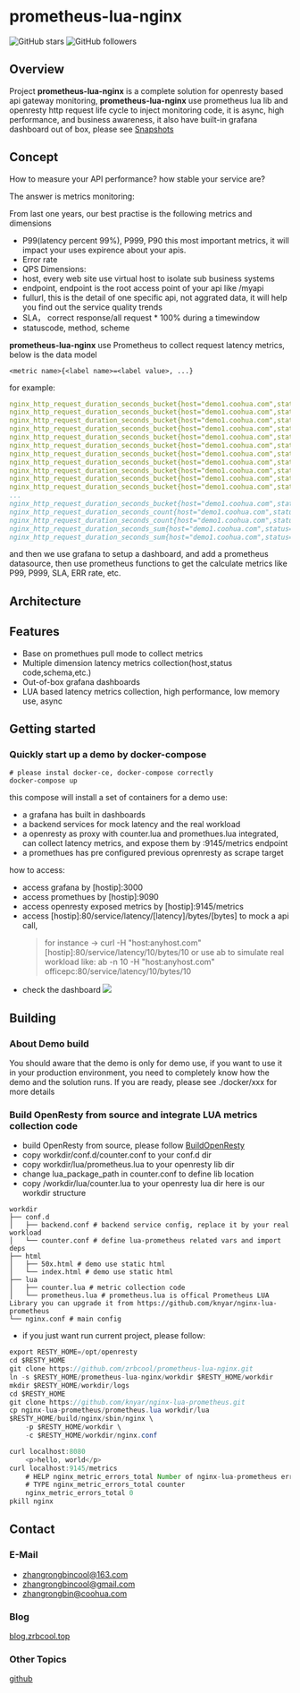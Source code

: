# prometheus-lua-nginx
![GitHub stars](https://img.shields.io/github/stars/zrbcool/prometheus-lua-nginx.svg?style=social)
![GitHub followers](https://img.shields.io/github/followers/zrbcool.svg?style=social)
## Overview
Project **prometheus-lua-nginx** is a complete solution for openresty based api gateway monitoring, **prometheus-lua-nginx** use prometheus lua lib and openresty http request life cycle to inject monitoring code, it is async, high performance, and business awareness, it also have built-in grafana dashboard out of box, please see [Snapshots](https://github.com/zrbcool/prometheus-lua-nginx/blob/master/Snapshots.md)

## Concept
How to measure your API performance? how stable your service are? 

The answer is metrics monitoring: 

From last one years, our best practise is the following metrics and dimensions
- P99(latency percent 99%), P999, P90 this most important metrics, it will impact your uses expirence about your apis.
- Error rate
- QPS
Dimensions:
- host, every web site use virtual host to isolate sub business systems
- endpoint, endpoint is the root access point of your api like /myapi
- fullurl, this is the detail of one specific api, not aggrated data, it will help you find out the service quality trends
- SLA， correct response/all request * 100% during a timewindow
- statuscode, method, scheme

**prometheus-lua-nginx** use Prometheus to collect request latency metrics, below is the data model 

`<metric name>{<label name>=<label value>, ...}`
	
for example:	
```yaml
nginx_http_request_duration_seconds_bucket{host="demo1.coohua.com",status="200",scheme="http",method="GET",endpoint="/service",fullurl="/service/latency",le="00.010"} 42
nginx_http_request_duration_seconds_bucket{host="demo1.coohua.com",status="200",scheme="http",method="GET",endpoint="/service",fullurl="/service/latency",le="00.020"} 249
nginx_http_request_duration_seconds_bucket{host="demo1.coohua.com",status="200",scheme="http",method="GET",endpoint="/service",fullurl="/service/latency",le="00.030"} 249
nginx_http_request_duration_seconds_bucket{host="demo1.coohua.com",status="200",scheme="http",method="GET",endpoint="/service",fullurl="/service/latency",le="00.050"} 249
nginx_http_request_duration_seconds_bucket{host="demo1.coohua.com",status="200",scheme="http",method="GET",endpoint="/service",fullurl="/service/latency",le="00.075"} 249
nginx_http_request_duration_seconds_bucket{host="demo1.coohua.com",status="200",scheme="http",method="GET",endpoint="/service",fullurl="/service/latency",le="00.100"} 249
nginx_http_request_duration_seconds_bucket{host="demo1.coohua.com",status="200",scheme="http",method="GET",endpoint="/service",fullurl="/service/latency",le="00.200"} 249
nginx_http_request_duration_seconds_bucket{host="demo1.coohua.com",status="200",scheme="http",method="GET",endpoint="/service",fullurl="/service/latency",le="00.300"} 249
nginx_http_request_duration_seconds_bucket{host="demo1.coohua.com",status="200",scheme="http",method="GET",endpoint="/service",fullurl="/service/latency",le="00.400"} 249
nginx_http_request_duration_seconds_bucket{host="demo1.coohua.com",status="200",scheme="http",method="GET",endpoint="/service",fullurl="/service/latency",le="00.500"} 249
nginx_http_request_duration_seconds_bucket{host="demo1.coohua.com",status="200",scheme="http",method="GET",endpoint="/service",fullurl="/service/latency",le="00.750"} 249
...
nginx_http_request_duration_seconds_bucket{host="demo1.coohua.com",status="499",scheme="http",method="GET",endpoint="/service",fullurl="/service/latency",le="+Inf"} 1
nginx_http_request_duration_seconds_count{host="demo1.coohua.com",status="200",scheme="http",method="GET",endpoint="/service",fullurl="/service/latency"} 249
nginx_http_request_duration_seconds_count{host="demo1.coohua.com",status="499",scheme="http",method="GET",endpoint="/service",fullurl="/service/latency"} 1
nginx_http_request_duration_seconds_sum{host="demo1.coohua.com",status="200",scheme="http",method="GET",endpoint="/service",fullurl="/service/latency"} 2.82
nginx_http_request_duration_seconds_sum{host="demo1.coohua.com",status="499",scheme="http",method="GET",endpoint="/service",fullurl="/service/latency"} 0.008
```
and then we use grafana to setup a dashboard, and add a prometheus datasource, then use prometheus functions to get the calculate metrics like P99, P999, SLA, ERR rate, etc.
## Architecture

## Features
- Base on promethues pull mode to collect metrics
- Multiple dimension latency metrics collection(host,status code,schema,etc.)
- Out-of-box grafana dashboards
- LUA based latency metrics collection, high performance, low memory use, async
## Getting started
### Quickly start up a demo by docker-compose
```shell
# please instal docker-ce, docker-compose correctly
docker-compose up
```
this compose will install a set of containers for a demo use:
- a grafana has built in dashboards
- a backend services for mock latency and the real workload
- a openresty as proxy with counter.lua and promethues.lua integrated, can collect latency metrics, and expose them by :9145/metrics endpoint
- a promethues has pre configured previous oprenresty as scrape target

how to access:
- access grafana by [hostip]:3000
- access promethues by [hostip]:9090
- access openresty exposed metrics by [hostip]:9145/metrics
- access [hostip]:80/service/latency/[latency]/bytes/[bytes] to mock a api call, 
  > for instance -> curl -H "host:anyhost.com" [hostip]:80/service/latency/10/bytes/10
  > or use ab to simulate real workload like: ab -n 10 -H "host:anyhost.com" officepc:80/service/latency/10/bytes/10
- check the dashboard
![](http://oss.zrbcool.top/picgo/20190706151826.png)
## Building
### About Demo build
You should aware that the demo is only for demo use, if you want to use it in your production environment, you need to completely know how the demo and the solution runs. If you are ready, please see ./docker/xxx for more details
### Build OpenResty from source and integrate LUA metrics collection code
- build OpenResty from source, please follow [BuildOpenResty](https://github.com/zrbcool/prometheus-lua-nginx/blob/master/BuildOpenResty.md)
- copy workdir/conf.d/counter.conf to your conf.d dir
- copy workdir/lua/prometheus.lua to your openresty lib dir
- change lua_package_path in counter.conf to define lib location
- copy /workdir/lua/counter.lua to your openresty lua dir
here is our workdir structure
```shell
workdir
├── conf.d
│   ├── backend.conf # backend service config, replace it by your real workload
│   └── counter.conf # define lua-prometheus related vars and import deps
├── html
│   ├── 50x.html # demo use static html
│   └── index.html # demo use static html
├── lua
│   ├── counter.lua # metric collection code
│   └── prometheus.lua # prometheus.lua is offical Prometheus LUA Library you can upgrade it from https://github.com/knyar/nginx-lua-prometheus
└── nginx.conf # main config
```
- if you just want run current project, please follow:
```java
export RESTY_HOME=/opt/openresty
cd $RESTY_HOME
git clone https://github.com/zrbcool/prometheus-lua-nginx.git
ln -s $RESTY_HOME/prometheus-lua-nginx/workdir $RESTY_HOME/workdir
mkdir $RESTY_HOME/workdir/logs
cd $RESTY_HOME
git clone https://github.com/knyar/nginx-lua-prometheus.git
cp nginx-lua-prometheus/prometheus.lua workdir/lua
$RESTY_HOME/build/nginx/sbin/nginx \
	-p $RESTY_HOME/workdir \
	-c $RESTY_HOME/workdir/nginx.conf

curl localhost:8080
	<p>hello, world</p>
curl localhost:9145/metrics
	# HELP nginx_metric_errors_total Number of nginx-lua-prometheus errors
	# TYPE nginx_metric_errors_total counter
	nginx_metric_errors_total 0
pkill nginx
```
## Contact
### E-Mail
- zhangrongbincool@163.com
- zhangrongbincool@gmail.com
- zhangrongbin@coohua.com
### Blog
[blog.zrbcool.top](http://blog.zrbcool.top)
### Other Topics
[github](https://github.com/zrbcool/blog-public)
